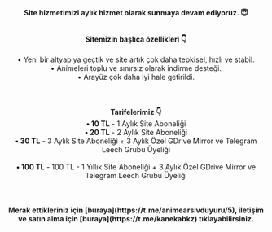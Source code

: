 <div align="center"><b>Site hizmetimizi aylık hizmet olarak sunmaya devam ediyoruz. 😇</b><br /><br /><br />
<b>Sitemizin başlıca özellikleri 👇</b><br /><br />
• Yeni bir altyapıya geçtik ve site artık çok daha tepkisel, hızlı ve stabil.<br />
• Animeleri toplu ve sınırsız olarak indirme desteği.<br />
• Arayüz çok daha iyi hale getirildi.<br /><br /><br /><br />
<b>Tarifelerimiz 👇</b><br />
<b>• 10 TL</b>   -   1 Aylık Site Aboneliği<br />
<b>• 20 TL</b>   -   2 Aylık Site Aboneliği<br />
<b>• 30 TL</b>   -   3 Aylık Site Aboneliği + 3 Aylık Özel GDrive Mirror ve Telegram Leech Grubu Üyeliği<br /><br />
<b>• 100 TL</b>  -   100 TL - 1 Yıllık Site Aboneliği + 3 Aylık Özel GDrive Mirror ve Telegram Leech Grubu Üyeliği<br /><br /><br /><br />
<b>Merak ettikleriniz için [buraya](https://t.me/animearsivduyuru/5), iletişim ve satın alma için [buraya](https://t.me/kanekabkz) tıklayabilirsiniz.</b>
</div>
